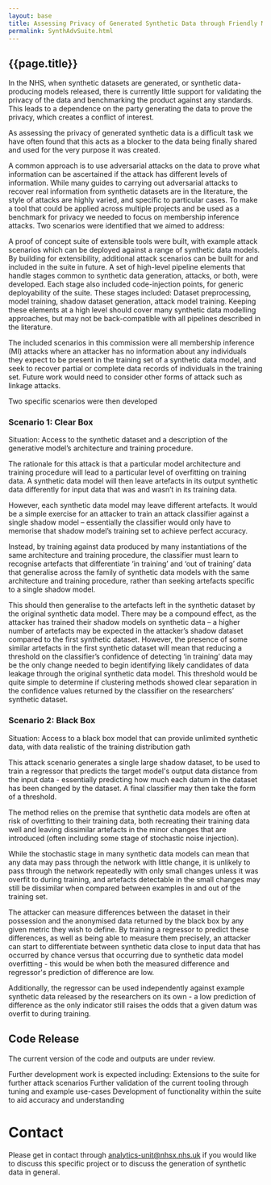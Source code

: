 ```yaml
---
layout: base
title: Assessing Privacy of Generated Synthetic Data through Friendly Motivated Attacks - Synthetic Adversarial Suite
permalink: SynthAdvSuite.html
---
```

 
<h2> {{page.title}} </h2>
 
In the NHS, when synthetic datasets are generated, or synthetic data-producing models released, there is currently little support for validating the privacy of the data and benchmarking the product against any standards. This leads to a dependence on the party generating the data to prove the privacy, which creates a conflict of interest.
 
As assessing the privacy of generated synthetic data is a difficult task we have often found that this acts as a blocker to the data being finally shared and used for the very purpose it was created.
 
A common approach is to use adversarial attacks on the data to prove what information can be ascertained if the attack has different levels of information.  While many guides to carrying out adversarial attacks to recover real information from synthetic datasets are in the literature, the style of attacks are highly varied, and specific to particular cases.   To make a tool that could be applied across multiple projects and be used as a benchmark for privacy we needed to focus on membership inference attacks.   Two scenarios were identified that we aimed to address:
 
A proof of concept suite of extensible tools were built, with example attack scenarios which can be deployed against a range of synthetic data models.   By building for extensibility, additional attack scenarios can be built for and included in the suite in future. A set of high-level pipeline elements that handle stages common to synthetic data generation, attacks, or both, were developed. Each stage also included code-injection points, for generic deployability of the suite.  These stages included: Dataset preprocessing, model training, shadow dataset generation, attack model training. Keeping these elements at a high level should cover many synthetic data modelling approaches, but may not be back-compatible with all pipelines described in the literature.
 
The included scenarios in this commission were all membership inference (MI) attacks where an attacker has no information about any individuals they expect to be present in the training set of a synthetic data model, and seek to recover partial or complete data records of individuals in the training set.  Future work would need to consider other forms of attack such as linkage attacks.
 
Two specific scenarios were then developed
 
### Scenario 1: Clear Box
 
Situation: Access to the synthetic dataset and a description of the generative model’s architecture and training procedure. 
 
The rationale for this attack is that a particular model architecture and training procedure will lead to a particular level of overfitting on training data. A synthetic data model will then leave artefacts in its output synthetic data differently for input data that was and wasn’t in its training data.
 
However, each synthetic data model may leave different artefacts. It would be a simple exercise for an attacker to train an attack classifier against a single shadow model – essentially the classifier would only have to memorise that shadow model’s training set to achieve perfect accuracy.
 
Instead, by training against data produced by many instantiations of the same architecture and training procedure, the classifier must learn to recognise artefacts that differentiate ‘in training’ and ‘out of training’ data that generalise across the family of synthetic data models with the same architecture and training procedure, rather than seeking artefacts specific to a single shadow model.
 
This should then generalise to the artefacts left in the synthetic dataset by the original synthetic data model. There may be a compound effect, as the attacker has trained their shadow models on synthetic data – a higher number of artefacts may be expected in the attacker’s shadow dataset compared to the first synthetic dataset. However, the presence of some similar artefacts in the first synthetic dataset will mean that reducing a threshold on the classifier’s confidence of detecting ‘in training’ data may be the only change needed to begin identifying likely candidates of data leakage through the original synthetic data model. This threshold would be quite simple to determine if clustering methods showed clear separation in the confidence values returned by the classifier on the researchers’ synthetic dataset.
 
### Scenario 2: Black Box
 
Situation: Access to a black box model that can provide unlimited synthetic data, with data realistic of the training distribution gath
 
This attack scenario generates a single large shadow dataset, to be used to train a regressor that predicts the target model's output data distance from the input data - essentially predicting how much each datum in the dataset has been changed by the dataset. A final classifier may then take the form of a threshold.
 
The method relies on the premise that synthetic data models are often at risk of overfitting to their training data, both recreating their training data well and leaving dissimilar artefacts in the minor changes that are introduced (often including some stage of stochastic noise injection).
 
While the stochastic stage in many synthetic data models can mean that any data may pass through the network with little change, it is unlikely to pass through the network repeatedly with only small changes unless it was overfit to during training, and artefacts detectable in the small changes may still be dissimilar when compared between examples in and out of the training set.
 
The attacker can measure differences between the dataset in their possession and the anonymised data returned by the black box by any given metric they wish to define. By training a regressor to predict these differences, as well as being able to measure them precisely, an attacker can start to differentiate between synthetic data close to input data that has occurred by chance versus that occurring due to synthetic data model overfitting - this would be when both the measured difference and regressor's prediction of difference are low.
 
Additionally, the regressor can be used independently against example synthetic data released by the researchers on its own - a low prediction of difference as the only indicator still raises the odds that a given datum was overfit to during training.
 
## Code Release
 
The current version of the code and outputs are under review.
 
Further development work is expected including:
Extensions to the suite for further attack scenarios
Further validation of the current tooling through tuning and example use-cases
Development of functionality within the suite to aid accuracy and understanding
 
# Contact
 
Please get in contact through analytics-unit@nhsx.nhs.uk if you would like to discuss this specific project or to discuss the generation of synthetic data in general. 
